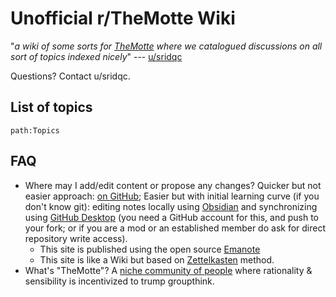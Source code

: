 # Unofficial r/TheMotte Wiki

"*a wiki of some sorts for [TheMotte](https://reddit.com/r/TheMotte) where we catalogued discussions on all sort of topics indexed nicely*" --- [u/sridqc](https://old.reddit.com/r/TheMotte/comments/nowgdg/culture_war_roundup_for_the_week_of_may_31_2021/h0g3cd9/?context=3)

Questions? Contact u/sridqc.

## List of topics

```query
path:Topics
```

## FAQ

- Where may I add/edit content or propose any changes? Quicker but not easier approach: [on GitHub](https://github.com/Kuratoro/TheMotte.zettel.page); Easier but with initial learning curve (if you don't know git): editing notes locally using [Obsidian](https://obsidian.md/) and synchronizing using [GitHub Desktop](https://desktop.github.com/) (you need a GitHub account for this, and push to your fork; or if you are a mod or an established member do ask for direct repository write access).
    - This site is published using the open source [Emanote](https://note.ema.srid.ca/)
    - This site is like a Wiki but based on [Zettelkasten](https://neuron.zettel.page/zettelkasten) method.
- What's "TheMotte"? A [niche community of people](https://www.reddit.com/r/TheMotte/) where rationality & sensibility is incentivized to trump groupthink.